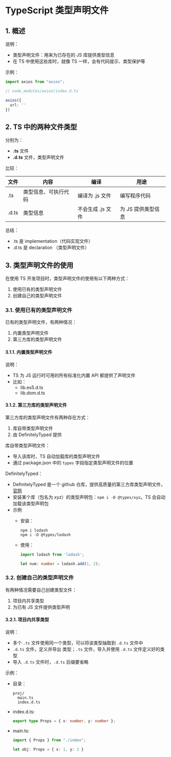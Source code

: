 # TypeScript 类型声明文件

## 1. 概述

说明：

* 类型声明文件：用来为已存在的 JS 库提供类型信息
* 在 TS 中使用这些库时，就像 TS 一样，会有代码提示、类型保护等

示例：

```typescript
import axios from "axios";

// node_modules/axios/index.d.ts

axios({
  url: ''
})
```

## 2. TS 中的两种文件类型

分别为：

* **.ts** 文件
* **.d.ts** 文件，类型声明文件

比较：

| 文件    | 内容         | 编译          | 用途          |
|-------|------------|-------------|-------------|
| .ts   | 类型信息、可执行代码 | 编译为 .js 文件  | 编写程序代码      |
| .d.ts | 类型信息       | 不会生成 .js 文件 | 为 JS 提供类型信息 |

总结：

* .ts 是 implementation（代码实现文件）
* .d.ts 是 declaration （类型声明文件） 

## 3. 类型声明文件的使用

在使用 TS 开发项目时，类型声明文件的使用有以下两种方式：

1. 使用已有的类型声明文件
2. 创建自己的类型声明文件

### 3.1. 使用已有的类型声明文件

已有的类型声明文件，有两种情况：

1. 内置类型声明文件
2. 第三方库的类型声明文件

#### 3.1.1. 内置类型声明文件

说明：

* TS 为 JS 运行时可用的所有标准化内置 API 都提供了声明文件
* 比如：
  * lib.es5.d.ts
  * lib.dom.d.ts

#### 3.1.2. 第三方库的类型声明文件

第三方库的类型声明文件有两种存在方式：

1. 库自带类型声明文件
2. 由 DefinitelyTyped 提供

库自带类型声明文件：

* 导入该库时，TS 自动加载库的类型声明文件
* 通过 package.json 中的 `types` 字段指定类型声明文件的位置

DefinitelyTyped：

* DefinitelyTyped 是一个 github 仓库，提供高质量的第三方库类型声明文件，[官网](https://github.com/DefinitelyTyped/DefinitelyTyped)
* 安装某个库（包名为 xyz）的类型声明包：`npm i -D @types/xyz`。TS 会自动加载该类型声明包
* 示例
  * 安装：

      ```shell
      npm i lodash
      npm i -D @types/lodash
      ```

  * 使用：

      ```typescript
      import lodash from 'lodash';
      
      let num: number = lodash.add(1, 2);
      ```

### 3.2. 创建自己的类型声明文件

有两种情况需要自己创建类型文件：

1. 项目内共享类型
2. 为已有 JS 文件提供类型声明

#### 3.2.1. 项目内共享类型

说明：

* 多个 `.ts` 文件使用同一个类型，可以将该类型抽取到 `.d.ts` 文件中
* `.d.ts` 文件，定义并导出 类型；`.ts` 文件，导入并使用 `.d.ts` 文件定义好的类型
* 导入 `.d.ts` 文件时，`.d.ts` 后缀要省略

示例：

* 目录：

    ```text
    proj/
      main.ts
      index.d.ts
    ```

* index.d.ts:

    ```typescript
    export type Props = { x: number, y: number };
    ```

* main.ts:

    ```typescript
    import { Props } from "./index";
    
    let obj: Props = { x: 1, y: 2 }
    ```
